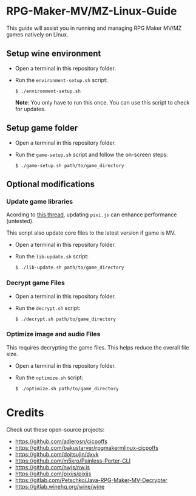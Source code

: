 # RPG-Maker-MV/MZ-Linux-Guide
This guide will assist you in running and managing RPG Maker MV/MZ games natively on Linux.

## Setup wine environment
- Open a terminal in this repository folder.

- Run the `environment-setup.sh` script:
    ```
    $ ./environment-setup.sh
    ```
    **Note**: You only have to run this once. You can use this script to check for updates.

## Setup game folder
- Open a terminal in this repository folder.

- Run the `game-setup.sh` script and follow the on-screen steps:
    ```
    $ ./game-setup.sh path/to/game_directory
    ```

## Optional modifications

### Update game libraries
Acording to [this thread](https://forums.rpgmakerweb.com/index.php?threads/123317), updating `pixi.js` can enhance performance (untested).


This script also update core files to the latest version if game is MV.

- Open a terminal in this repository folder.

- Run the `lib-update.sh` script:
    ```
    $ ./lib-update.sh path/to/game_directory
    ```

### Decrypt game Files
- Open a terminal in this repository folder.

- Run the `decrypt.sh` script:
    ```
    $ ./decrypt.sh path/to/game_directory
    ```

### Optimize image and audio Files
This requires decrypting the game files. This helps reduce the overall file size.
- Open a terminal in this repository folder.

- Run the `optimize.sh` script:
    ```
    $ ./optimize.sh path/to/game_directory
    ```

# Credits
Check out these open-source projects:
- https://github.com/adlerosn/cicpoffs
- https://github.com/bakustarver/rpgmakermlinux-cicpoffs
- https://github.com/doitsujin/dxvk
- https://github.com/m5kro/Painless-Porter-CLI
- https://github.com/nwjs/nw.js
- https://github.com/pixijs/pixijs
- https://gitlab.com/Petschko/Java-RPG-Maker-MV-Decrypter
- https://gitlab.winehq.org/wine/wine
